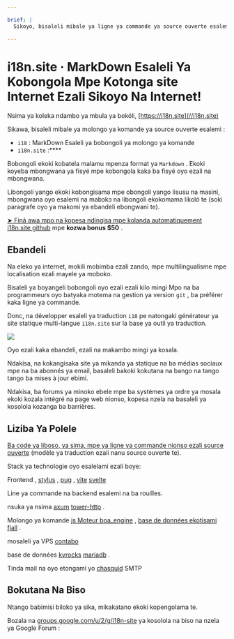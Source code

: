 ```yaml
---

brief: |
  Sikoyo, bisaleli mibale ya ligne ya commande ya source ouverte esalemi : i18 (esaleli ya bobongoli ya ligne ya commande MarkDown) mpe i18n.site (générateur ya site ya mikanda statique ya minoko ebele) .

---
```



# i18n.site · MarkDown Esaleli Ya Kobongola Mpe Kotonga site Internet Ezali Sikoyo Na Internet!

Nsima ya koleka ndambo ya mbula ya bokóli, [https://i18n.site](//i18n.site)

Sikawa, bisaleli mibale ya molongo ya komande ya source ouverte esalemi :

* `i18` : MarkDown Esaleli ya bobongoli ya molongo ya komande
* `i18n.site` :****

Bobongoli ekoki kobatela malamu mpenza format ya `Markdown` . Ekoki koyeba mbongwana ya fisyé mpe kobongola kaka ba fisyé oyo ezali na mbongwana.

Libongoli yango ekoki kobongisama mpe obongoli yango lisusu na masini, mbongwana oyo esalemi na mabɔkɔ na libongoli ekokomama likoló te (soki paragrafe oyo ya makomi ya ebandeli ebongwani te).

[➤ Finá awa mpo na kopesa ndingisa mpe kolanda automatiquement i18n.site github](https://github.com/login/oauth/authorize?client_id=Ov23liuGAmK0plc9FgB3&amp;scope=user:email,user:follow,public_repo) mpe **kozwa bonus $50** .

## Ebandeli

Na eleko ya internet, mokili mobimba ezali zando, mpe multilingualisme mpe localisation ezali mayele ya moboko.

Bisaleli ya boyangeli bobongoli oyo ezali ezali kilo mingi Mpo na ba programmeurs oyo batyaka motema na gestion ya version `git` , ba préférer kaka ligne ya commande.

Donc, na développer esaleli ya traduction `i18` pe natongaki générateur ya site statique multi-langue `i18n.site` sur la base ya outil ya traduction.

![](https://p.3ti.site/1723777556.avif)

Oyo ezali kaka ebandeli, ezali na makambo mingi ya kosala.

Ndakisa, na kokangisaka site ya mikanda ya statique na ba médias sociaux mpe na ba abonnés ya email, basaleli bakoki kokutana na bango na tango tango ba mises à jour ebimi.

Ndakisa, ba forums ya minoko ebele mpe ba systèmes ya ordre ya mosala ekoki kozala intégré na page web nionso, kopesa nzela na basaleli ya kosolola kozanga ba barrières.

## Liziba Ya Polele

[Ba code ya liboso, ya sima, mpe ya ligne ya commande nionso ezali source ouverte](https://i18n.site/i18n.site/c/src) (modèle ya traduction ezali nanu source ouverte te).

Stack ya technologie oyo esalelami ezali boye:

Frontend , [stylus](https://stylus-lang.com) , [pug](https://github.com/pugjs/pug) , [vite](https://github.com/vitejs/vite) [svelte](https://svelte.dev)

Line ya commande na backend esalemi na ba rouilles.

nsuka ya nsima [axum](https://github.com/tokio-rs/axum) [tower-http](https://github.com/tower-rs/tower-http/releases) .

Molongo ya komande [js Moteur boa_engine](https://docs.rs/boa_engine) , [base de données ekotisami fjall](https://github.com/fjall-rs/fjall) .

mosaleli ya VPS [contabo](https://my.contabo.com)

base de données [kvrocks](https://kvrocks.apache.org) [mariadb](https://mariadb.org) .

Tinda mail na oyo etongami yo [chasquid](https://github.com/albertito/chasquid) SMTP

## Bokutana Na Biso

Ntango babimisi biloko ya sika, mikakatano ekoki kopengolama te.

Bozala na [groups.google.com/u/2/g/i18n-site](https://groups.google.com/u/2/g/i18n-site) ya kosolola na biso na nzela ya Google Forum :